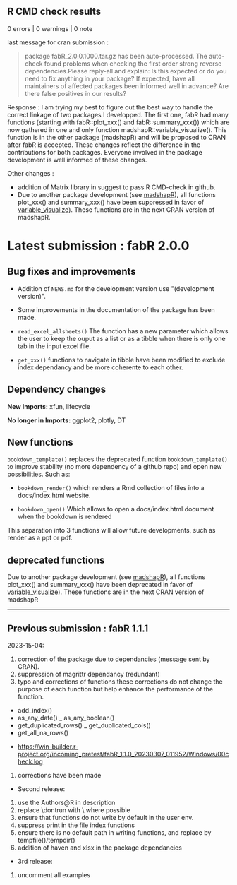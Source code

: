 ## R CMD check results

0 errors | 0 warnings | 0 note

last message for cran submission :
> package fabR_2.0.0.1000.tar.gz has been auto-processed. The auto-check found 
problems when checking the first order strong reverse dependencies.Please 
reply-all and explain: Is this expected or do you need to fix anything in your 
package? If expected, have all maintainers of affected packages been informed 
well in advance? Are there false positives in our results?

Response :
I am trying my best to figure out the best way to handle the correct linkage of 
two packages I developped. The first one, fabR had many functions (starting with
fabR::plot_xxx() and fabR::summary_xxx()) which are now gathered in one and only 
function madshapR::variable_visualize(). This function is in the other package 
(madshapR) and will be proposed to CRAN after fabR is accepted. These changes 
reflect the difference in the contributions for both packages. Everyone involved
in the package development is well informed of these changes.

Other changes : 
- addition of Matrix library in suggest to pass R CMD-check in github.
- Due to another package development 
(see [madshapR](https://maelstrom-research.github.io/madshapR-documentation/)),
all functions plot_xxx() and summary_xxx() have been suppressed in favor of
[variable_visualize](https://maelstrom-research.github.io/madshapR-documentation/reference/variable_visualize.html)). These functions are in the next CRAN version of madshapR.


# Latest submission : fabR 2.0.0

## Bug fixes and improvements

* Addition of `NEWS.md` for the development version use "(development version)".

* Some improvements in the documentation of the package has been made.

* `read_excel_allsheets()` The function has a new parameter which allows the user
to keep the ouput as a list or as a tibble when there is only one tab in the
input excel file.

* `get_xxx()` functions to navigate in tibble have been modified to exclude index
dependancy and be more coherente to each other.

## Dependency changes

**New Imports:** xfun, lifecycle

**No longer in Imports:** ggplot2, plotly, DT

## New functions

`bookdown_template()` replaces the deprecated function `bookdown_template()` to 
improve stability (no more dependency of a github repo) and open new possibilities. 
Such as:

* `bookdown_render()` which renders a Rmd collection of files into a docs/index.html
website.

* `bookdown_open()` Which allows to open a docs/index.html document when the bookdown
is rendered

This separation into 3 functions will allow future developments, such as render as
a ppt or pdf.

## deprecated functions

Due to another package development 
(see [madshapR](https://maelstrom-research.github.io/madshapR-documentation/)),
all functions plot_xxx() and summary_xxx() have been deprecated in favor of
[variable_visualize](https://maelstrom-research.github.io/madshapR-documentation/reference/variable_visualize.html)). These functions are in the next CRAN version of madshapR

--------------------------------------------------------------------------------

## Previous submission : fabR 1.1.1

2023-15-04:
1. correction of the package due to dependancies (message sent by CRAN).
2. suppression of magrittr dependancy (redundant)
3. typo and corrections of functions.these corrections do not change the purpose 
of each function but help enhance the performance of the function. 
 - add_index()
 - as_any_date()
 _ as_any_boolean()
 - get_duplicated_rows()
 _ get_duplicated_cols()
 - get_all_na_rows()
 
* https://win-builder.r-project.org/incoming_pretest/fabR_1.1.0_20230307_011952/Windows/00check.log
1. corrections have been made
* Second release:
1. use the Authors@R in description
2. replace \dontrun with \ where possible
3. ensure that functions do not write by default in the user env.
4. suppress print in the file index functions
5. ensure there is no default path in writing functions, and replace by tempfile()/tempdir()
6. addition of haven and xlsx in the package dependancies
* 3rd release:
1. uncomment all examples
 



